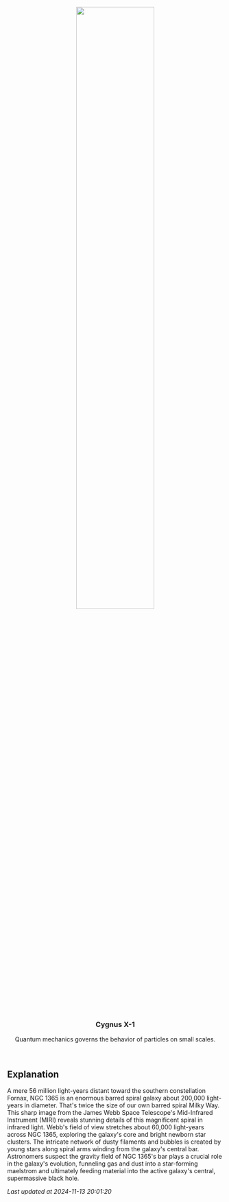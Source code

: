 <p align='center'>
    <img src='https://apod.nasa.gov/apod/image/2411/JWSTMIRI_ngc1365_1024.png' width='60%' />
    <h3 align="center">Cygnus X-1</h3>
    <p align="center">Quantum mechanics governs the behavior of particles on small scales.</p>
</p>
<br/>

Explanation
--
A mere 56 million light-years distant toward the southern constellation Fornax, NGC 1365 is an enormous barred spiral galaxy about 200,000 light-years in diameter. That's twice the size of our own barred spiral Milky Way. This sharp image from the James Webb Space Telescope's Mid-Infrared Instrument (MIRI) reveals stunning details of this magnificent spiral in infrared light. Webb's field of view stretches about 60,000 light-years across NGC 1365, exploring the galaxy's core and bright newborn star clusters. The intricate network of dusty filaments and bubbles is created by young stars along spiral arms winding from the galaxy's central bar. Astronomers suspect the gravity field of NGC 1365's bar plays a crucial role in the galaxy's evolution, funneling gas and dust into a star-forming maelstrom and ultimately feeding material into the active galaxy's central, supermassive black hole.


*Last updated at 2024-11-13 20:01:20*
